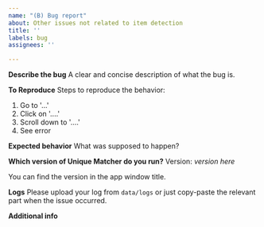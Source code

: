 ```yaml
---
name: "(B) Bug report"
about: Other issues not related to item detection
title: ''
labels: bug
assignees: ''

---
```


**Describe the bug**
A clear and concise description of what the bug is.

**To Reproduce**
Steps to reproduce the behavior:
1. Go to '...'
2. Click on '....'
3. Scroll down to '....'
4. See error

**Expected behavior**
What was supposed to happen?

**Which version of Unique Matcher do you run?**
Version: *version here*

You can find the version in the app window title.

**Logs**
Please upload your log from `data/logs` or just copy-paste the relevant part when the issue occurred.

**Additional info**
